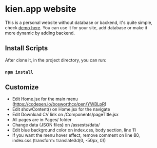 # kien.app website

This is a personal website without database or backend, it's quite simple, check [demo here](https://kien.app). You can use it for your site, add database or make it more dynamic by adding backend.

## Install Scripts

After clone it, in the project directory, you can run:

### `npm install`

## Customize

- Edit Home.jsx for the main menu (https://codepen.io/bosworthco/pen/YWBLpR)
- Edit showContent() on Home.jsx for the navigate
- Edit Download CV link on /Components/pageTitle.jsx
- All pages are in Pages/ folder
- Change data (JSON files) on /assests/data/
- Edit blue background color on index.css, body section, line 11
- If you want the menu hover effect, remove comment on line 80, index.css (transform: translate3d(0, -50px, 0))
